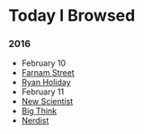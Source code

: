 # Today I Browsed

### 2016
- February 10
 - [Farnam Street](https://www.farnamstreetblog.com/)
 - [Ryan Holiday](http://ryanholiday.net/)
- February 11
 - [New Scientist](https://www.newscientist.com/)
 - [Big Think](http://bigthink.com/)
 - [Nerdist](http://nerdist.com/)
